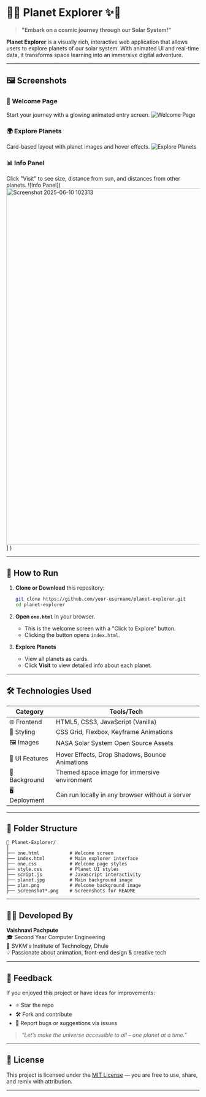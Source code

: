 
# 🌌✨ Planet Explorer ✨🌌

> **"Embark on a cosmic journey through our Solar System!"**

**Planet Explorer** is a visually rich, interactive web application that allows users to explore planets of our solar system. With animated UI and real-time data, it transforms space learning into an immersive digital adventure.

---

## 🖼️ Screenshots

### 🚀 Welcome Page
Start your journey with a glowing animated entry screen.
![Welcome Page](<img width="1906" height="916" alt="Screenshot 2025-06-10 101955" src="https://github.com/user-attachments/assets/1316f92e-00e1-4da7-843f-33066ebde265" />
)

### 🌍 Explore Planets
Card-based layout with planet images and hover effects.
![Explore Planets](<img width="1890" height="930" alt="Screenshot 2025-06-10 102152" src="https://github.com/user-attachments/assets/6ac141e2-f6b9-46ff-9324-74f73f54da59" />
)

### 📊 Info Panel
Click "Visit" to see size, distance from sun, and distances from other planets.
![Info Panel](<img width="1892" height="928" alt="Screenshot 2025-06-10 102313" src="https://github.com/user-attachments/assets/2b03392f-ed27-4716-a8c6-8fa014d19241" />
]
)

---

## 🚀 How to Run

1. **Clone or Download** this repository:
   ```bash
   git clone https://github.com/your-username/planet-explorer.git
   cd planet-explorer
   ```

2. **Open `one.html`** in your browser.
   - This is the welcome screen with a "Click to Explore" button.
   - Clicking the button opens `index.html`.

3. **Explore Planets**
   - View all planets as cards.
   - Click **Visit** to view detailed info about each planet.

---

## 🛠️ Technologies Used

| Category       | Tools/Tech                                                  |
|----------------|-------------------------------------------------------------|
| 🌐 Frontend    | HTML5, CSS3, JavaScript (Vanilla)                           |
| 🎨 Styling     | CSS Grid, Flexbox, Keyframe Animations                      |
| 🖼️ Images      | NASA Solar System Open Source Assets                        |
| 📱 UI Features | Hover Effects, Drop Shadows, Bounce Animations              |
| 🌌 Background  | Themed space image for immersive environment                |
| 🖥️ Deployment  | Can run locally in any browser without a server             |

---

## 🧩 Folder Structure

```
📁 Planet-Explorer/
│
├── one.html           # Welcome screen
├── index.html         # Main explorer interface
├── one.css            # Welcome page styles
├── style.css          # Planet UI styles
├── script.js          # JavaScript interactivity
├── planet.jpg         # Main background image
├── plan.png           # Welcome background image
├── Screenshot*.png    # Screenshots for README
```

---

## 👩‍💻 Developed By

**Vaishnavi Pachpute**  
🎓 Second Year Computer Engineering  
🏫 SVKM's Institute of Technology, Dhule  
💡 Passionate about animation, front-end design & creative tech

---

## 💬 Feedback

If you enjoyed this project or have ideas for improvements:

- ⭐ Star the repo
- 🛠️ Fork and contribute
- 🐛 Report bugs or suggestions via issues

> *“Let’s make the universe accessible to all – one planet at a time.”*

---

## 📄 License

This project is licensed under the [MIT License](https://opensource.org/licenses/MIT) — you are free to use, share, and remix with attribution.

---
